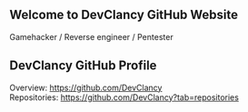 ## Welcome to DevClancy GitHub Website 
Gamehacker / Reverse engineer / Pentester

## DevClancy GitHub Profile
Overview: https://github.com/DevClancy <br>
Repositories: https://github.com/DevClancy?tab=repositories

